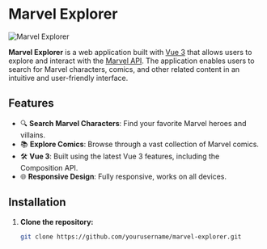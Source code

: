 # Marvel Explorer

![Marvel Explorer](https://upload.wikimedia.org/wikipedia/commons/thumb/b/b9/Marvel_Logo.svg/800px-Marvel_Logo.svg.png)

**Marvel Explorer** is a web application built with [Vue 3](https://vuejs.org/) that allows users to explore and interact with the [Marvel API](https://developer.marvel.com/). The application enables users to search for Marvel characters, comics, and other related content in an intuitive and user-friendly interface.

## Features

- 🔍 **Search Marvel Characters**: Find your favorite Marvel heroes and villains.
- 📚 **Explore Comics**: Browse through a vast collection of Marvel comics.
- 🛠️ **Vue 3**: Built using the latest Vue 3 features, including the Composition API.
- 🌐 **Responsive Design**: Fully responsive, works on all devices.

## Installation

1. **Clone the repository:**

   ```bash
   git clone https://github.com/yourusername/marvel-explorer.git
